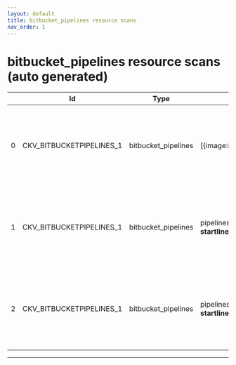 ```yaml
---
layout: default
title: bitbucket_pipelines resource scans
nav_order: 1
---
```


# bitbucket_pipelines resource scans (auto generated)

|    | Id                       | Type                | Entity                                                                                           | Policy                                                  | IaC                 |
|----|--------------------------|---------------------|--------------------------------------------------------------------------------------------------|---------------------------------------------------------|---------------------|
|  0 | CKV_BITBUCKETPIPELINES_1 | bitbucket_pipelines | [{image:image,__startline__:__startline__,__endline__:__endline__}]                              | Ensure the pipeline image uses a non latest version tag | bitbucket_pipelines |
|  1 | CKV_BITBUCKETPIPELINES_1 | bitbucket_pipelines | pipelines.*.[*][][][].step.{image: image, __startline__: __startline__, __endline__:__endline__} | Ensure the pipeline image uses a non latest version tag | bitbucket_pipelines |
|  2 | CKV_BITBUCKETPIPELINES_1 | bitbucket_pipelines | pipelines.default[].step.{image: image, __startline__: __startline__, __endline__:__endline__}   | Ensure the pipeline image uses a non latest version tag | bitbucket_pipelines |


---


